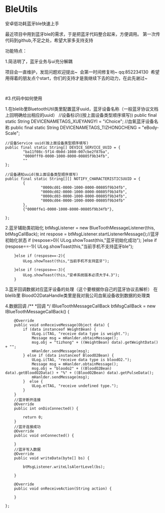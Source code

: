 # BleUtils
安卓低功耗蓝牙ble快速上手

最近项目中用到蓝牙ble的需求，于是把蓝牙代码整合起来，方便调用。
 第一次传代码到github,不足之处，希望大家多支持支持  


功能特点：  

1.简洁明了，蓝牙业务与ui充分解耦


项目会一直维护，发现问题欢迎提出~  会第一时间修复哟~  qq:852234130  希望用得着的朋友点个start，你们的支持才是我继续下去的动力，在此先谢过~  

       

#3.代码中如何使用
  
1.在blelib里BluetoothUtil类里配置蓝牙uuid，蓝牙设备名称（一般蓝牙协议文档上回明确给出相应的uuid）
    //设备标识((按上面设备类型顺序填写))
    public final static String DEVICENAMETAGS_XUEYANGYI    = "iChoice"; //血氧蓝牙设备名称
    public final static String DEVICENAMETAGS_TIZHONGCHENG = "eBody-Scale";
    
    //设备Service uuid(按上面设备类型顺序填写)
    public final static String[] DEVICE_SERVICE_UUID = {
            "ba11f08c-5f14-0b0d-1080-007cbe2f87ba",
            "0000fff0-0000-1000-8000-00805f9b34fb",
            ""
    };

    //设备通知uuid(按上面设备类型顺序填写)
    public final static String[][] NOTIFY_CHARACTERISTICSUUID = {
            {
                    "0000cd01-0000-1000-8000-00805f9b34fb",
                    "0000cd02-0000-1000-8000-00805f9b34fb",
                    "0000cd03-0000-1000-8000-00805f9b34fb",
                    "0000cd04-0000-1000-8000-00805f9b34fb"
            },
            {"0000ffe1-0000-1000-8000-00805f9b34fb"},

    };
	


2.蓝牙辅助类初始化
  btMsgListener = new BlueToothMessageListener(this, btMsgCallBack);
        int respose = btMsgListener.startListenerMessage();//蓝牙初始化状态
        if (respose>0){
            ULog.showToast(this,"蓝牙初始化成功");
        }else if (respose==-1){
            ULog.showToast(this,"当前手机不支持蓝牙ble");

        }else if (respose==-2){
            ULog.showToast(this,"当前手机不支持蓝牙");

        }else if (respose==-3){
            ULog.showToast(this,"安卓系统版本必须大于4.3");
        }


3.蓝牙回调数据对应蓝牙设备的处理（这个要根据你自己的蓝牙协议去解析）
       在blelib里 BloodO2DataHandle类里是我对我公司血氧设备收到数据的处理类
		

4.数据回调
     /**
     *回调
     */
    IBlueToothMessageCallBack btMsgCallBack = new IBlueToothMessageCallBack() {

        @Override
        public void onReceiveMessage(Object data) {
            if (data instanceof WeightBean) {
                ULog.i(TAG, "receive data type is weight.");
                Message msg = mHanlder.obtainMessage();
                msg.obj = "tizhong" + ((WeightBean) data).getWeightData() + "";
                mHanlder.sendMessage(msg);
            } else if (data instanceof BloodO2Bean) {
                ULog.i(TAG, "receive data type is bloodO2.");
                Message msg = mHanlder.obtainMessage();
                msg.obj = "bloodo2" + ((BloodO2Bean) data).getBloodO2Data() + "%" + ((BloodO2Bean) data).getPulseData();
                mHanlder.sendMessage(msg);
            }  else {
                ULog.e(TAG, "receive undefined type.");
            }
        }
        //蓝牙断开连接
        @Override
        public int onDisConnected() {
		
            return 0;
        }
        //蓝牙连接成功
        @Override
        public void onConnected() {

        }
        //蓝牙写入数据
        @Override
        public void writeData(byte[] bs) {

            btMsgListener.writeLlsAlertLevel(bs);

        }

        @Override
        public void onReceiveAction(String action) {

        }

    };
